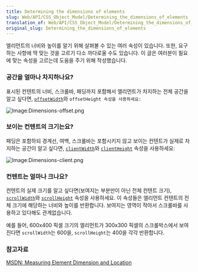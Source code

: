 ```yaml
---
title: Determining the dimensions of elements
slug: Web/API/CSS_Object_Model/Determining_the_dimensions_of_elements
translation_of: Web/API/CSS_Object_Model/Determining_the_dimensions_of_elements
original_slug: Determining_the_dimensions_of_elements
---
```

엘리먼트의 너비와 높이를 알기 위해 살펴볼 수 있는 여러 속성이 있습니다. 또한, 요구하는 사항에 딱 맞는 것을 고르기 다소 까다로울 수도 있습니다. 이 글은 여러분이 필요에 맞는 속성을 고르는데 도움을 주기 위해 작성했습니다.

### 공간을 얼마나 차지하나요?

표시된 컨텐트의 너비, 스크롤바, 패딩까지 포함해서 엘리먼트가 차지하는 전체 공간을 알고 싶다면, [`offsetWidth`](/en/DOM/element.offsetWidth)와 `offsetHeight 속성을 사용하세요:`

![Image:Dimensions-offset.png](/@api/deki/files/186/=Dimensions-offset.png)

### 보이는 컨텐트의 크기는요?

패딩은 포함하되 경계선, 여백, 스크롤바는 포함시키지 않고 보이는 컨텐트가 실제로 차지하는 공간이 알고 싶다면, [`clientWidth`](/en/DOM/element.clientWidth)와 [`clientHeight`](/en/DOM/element.clientHeight) 속성을 사용하세요:

![Image:Dimensions-client.png](/@api/deki/files/185/=Dimensions-client.png)

### 컨텐트는 얼마나 크나요?

컨텐트의 실제 크기를 알고 싶다면(보여지는 부분만이 아닌 전체 컨텐트 크기), [`scrollWidth`](/en/DOM/element.scrollWidth)와 [`scrollHeight`](/en/DOM/element.scrollHeight) 속성을 사용하세요. 이 속성들은 엘리먼트 컨텐트의 전체 크기에 해당하는 너비와 높이를 반환합니다. 보여지는 영역이 작아서 스크롤바를 사용하고 있다해도 관계없습니다.

예를 들어, 600x400 픽셀 크기의 엘리먼트가 300x300 픽셀의 스크롤박스에서 보여진다면 `scrollWidth`는 600을, `scrollHeight`는 400을 각각 반환합니다.

### 참고자료

[MSDN: Measuring Element Dimension and Location](<https://docs.microsoft.com/en-us/previous-versions//hh781509(v=vs.85)>)
